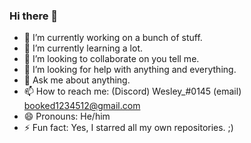 ### Hi there 👋

- 🔭 I’m currently working on a bunch of stuff.
- 🌱 I’m currently learning a lot.
- 👯 I’m looking to collaborate on you tell me.
- 🤔 I’m looking for help with anything and everything.
- 💬 Ask me about anything.
- 📫 How to reach me: (Discord) Wesley_#0145 (email) booked1234512@gmail.com
- 😄 Pronouns: He/him
- ⚡ Fun fact: Yes, I starred all my own repositories. ;)
